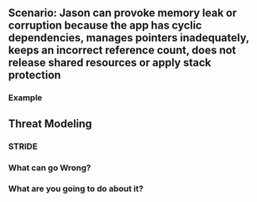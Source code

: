 ## Scenario: Jason can provoke memory leak or corruption because the app has cyclic dependencies, manages pointers inadequately, keeps an incorrect reference count, does not release shared resources or apply stack protection

### Example

## Threat Modeling

### STRIDE

### What can go Wrong?

### What are you going to do about it?